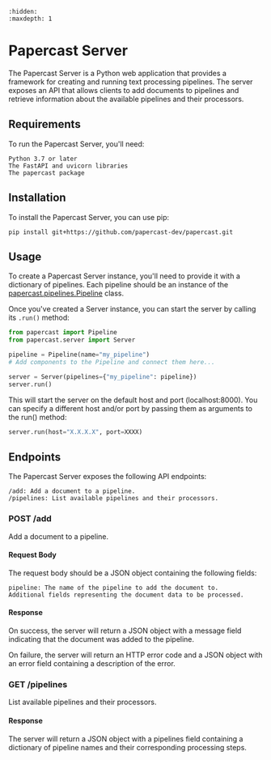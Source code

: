 ```{toctree} 
:hidden:
:maxdepth: 1
```

# Papercast Server

The Papercast Server is a Python web application that provides a framework for creating and running text processing pipelines. The server exposes an API that allows clients to add documents to pipelines and retrieve information about the available pipelines and their processors.

## Requirements

To run the Papercast Server, you'll need:

    Python 3.7 or later
    The FastAPI and uvicorn libraries
    The papercast package

## Installation

To install the Papercast Server, you can use pip:

```
pip install git+https://github.com/papercast-dev/papercast.git
```


## Usage

To create a Papercast Server instance, you'll need to provide it with a dictionary of pipelines. Each pipeline should be an instance of the [papercast.pipelines.Pipeline](../modules/pipelines.md) class.

Once you've created a Server instance, you can start the server by calling its `.run()` method:

```python
from papercast import Pipeline
from papercast.server import Server

pipeline = Pipeline(name="my_pipeline")
# Add components to the Pipeline and connect them here...

server = Server(pipelines={"my_pipeline": pipeline})
server.run()
```

This will start the server on the default host and port (localhost:8000). You can specify a different host and/or port by passing them as arguments to the run() method:

```python
server.run(host="X.X.X.X", port=XXXX)
```

## Endpoints

The Papercast Server exposes the following API endpoints:

    /add: Add a document to a pipeline.
    /pipelines: List available pipelines and their processors.

### POST /add

Add a document to a pipeline.

#### Request Body

The request body should be a JSON object containing the following fields:

    pipeline: The name of the pipeline to add the document to.
    Additional fields representing the document data to be processed.

#### Response

On success, the server will return a JSON object with a message field indicating that the document was added to the pipeline.

On failure, the server will return an HTTP error code and a JSON object with an error field containing a description of the error.

### GET /pipelines

List available pipelines and their processors.

#### Response

The server will return a JSON object with a pipelines field containing a dictionary of pipeline names and their corresponding processing steps.